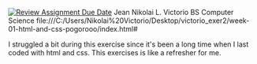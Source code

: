 [![Review Assignment Due Date](https://classroom.github.com/assets/deadline-readme-button-24ddc0f5d75046c5622901739e7c5dd533143b0c8e959d652212380cedb1ea36.svg)](https://classroom.github.com/a/_L9ie6qn)
Jean Nikolai L. Victorio
BS Computer Science
file:///C:/Users/Nikolai%20Victorio/Desktop/victorio_exer2/week-01-html-and-css-pogorooo/index.html#

I struggled a bit during this exercise since it's been a long time when I last coded with html and css. This exercises is like a refresher for me.